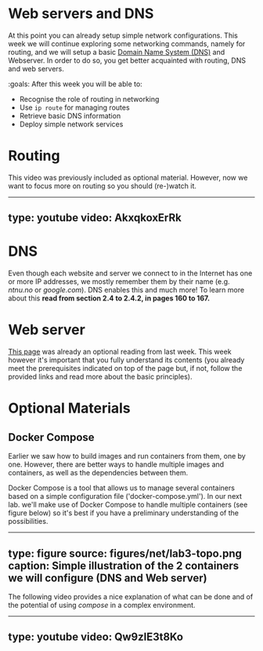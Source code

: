 # Web servers and DNS

At this point you can already setup simple network configurations.
This week we will continue exploring some networking commands, namely for routing, and we will setup a basic [Domain Name System (DNS)](https://en.wikipedia.org/wiki/Domain_Name_System) and Webserver.
In order to do so, you get better acquainted with routing, DNS and web servers.

:goals: After this week you will be able to:

- Recognise the role of routing in networking
- Use `ip route` for managing routes
- Retrieve basic DNS information
- Deploy simple network services


# Routing

This video was previously included as optional material. However, now we want to focus more on routing so you should (re-)watch it.

---
type: youtube
video: AkxqkoxErRk
---

# DNS

Even though each website and server we connect to in the Internet has one or more IP addresses, we mostly remember them by their name (e.g. *ntnu.no* or *google.com*).
DNS enables this and much more!
To learn more about this **read from section 2.4 to 2.4.2, in pages 160 to 167.**

# Web server

[This page](https://developer.mozilla.org/en-US/docs/Learn/Common_questions/What_is_a_web_server) was already an optional reading from last week.
This week however it's important that you fully understand its contents (you already meet the prerequisites indicated on top of the page but, if not, follow the provided links and read more about the basic principles).

# Optional Materials

## Docker Compose

Earlier we saw how to build images and run containers from them, one by one.
However, there are better ways to handle multiple images and containers, as well as the dependencies between them.

Docker Compose is a tool that allows us to manage several containers based on a simple configuration file ('docker-compose.yml').
In our next lab. we'll make use of Docker Compose to handle multiple containers (see figure below) so it's best if you have a preliminary understanding of the possibilities.

---
type: figure
source: figures/net/lab3-topo.png
caption: Simple illustration of the 2 containers we will configure (DNS and Web server)
---

The following video provides a nice explanation of what can be done and of the potential of using _compose_ in a complex environment.

---
type: youtube
video: Qw9zlE3t8Ko
---

